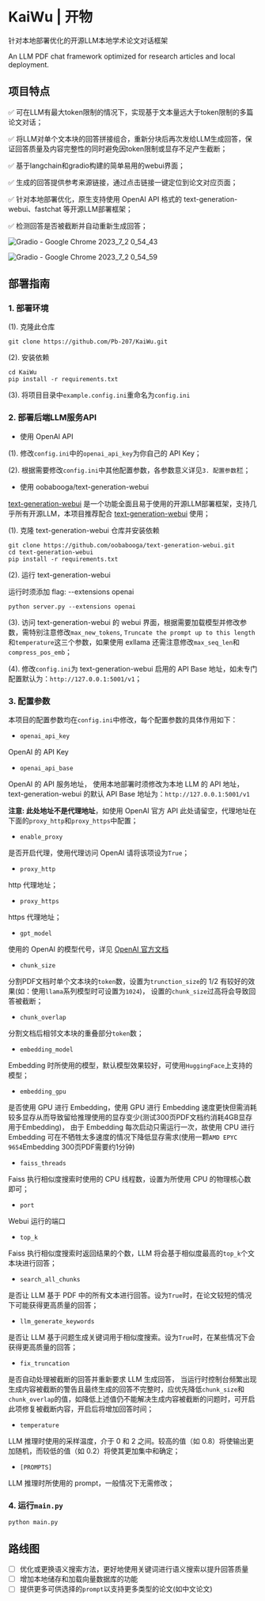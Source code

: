 # KaiWu | 开物

针对本地部署优化的开源LLM本地学术论文对话框架

An LLM PDF chat framework optimized for research articles and local deployment.

## 项目特点

✅ 可在LLM有最大token限制的情况下，实现基于文本量远大于token限制的多篇论文对话；

✅ 将LLM对单个文本块的回答拼接组合，重新分块后再次发给LLM生成回答，保证回答质量及内容完整性的同时避免因token限制或显存不足产生截断；

✅ 基于langchain和gradio构建的简单易用的webui界面；

✅ 生成的回答提供参考来源链接，通过点击链接一键定位到论文对应页面；

✅ 针对本地部署优化，原生支持使用 OpenAI API 格式的 text-generation-webui、fastchat 等开源LLM部署框架；

✅ 检测回答是否被截断并自动重新生成回答；

![Gradio - Google Chrome 2023_7_2 0_54_43](https://github.com/Pb-207/KaiWu/assets/51241613/e807658e-15e5-4b2e-b8b5-f304d1d98aa1)

![Gradio - Google Chrome 2023_7_2 0_54_59](https://github.com/Pb-207/KaiWu/assets/51241613/62d1a137-ec8b-4b9c-81a2-16e32aa7820a)

## 部署指南

### 1. 部署环境

(1). 克隆此仓库

```shell
git clone https://github.com/Pb-207/KaiWu.git
```

(2). 安装依赖

```shell
cd KaiWu
pip install -r requirements.txt
```

(3). 将项目目录中`example.config.ini`重命名为`config.ini`

### 2. 部署后端LLM服务API

- 使用 OpenAI API

(1). 修改`config.ini`中的`openai_api_key`为你自己的 API Key；

(2). 根据需要修改`config.ini`中其他配置参数，各参数意义详见`3. 配置参数`栏；

- 使用 oobabooga/text-generation-webui

[text-generation-webui](https://github.com/oobabooga/text-generation-webui) 是一个功能全面且易于使用的开源LLM部署框架，支持几乎所有开源LLM，本项目推荐配合 [text-generation-webui](https://github.com/oobabooga/text-generation-webui) 使用；

(1). 克隆 text-generation-webui 仓库并安装依赖

```shell
git clone https://github.com/oobabooga/text-generation-webui.git
cd text-generation-webui
pip install -r requirements.txt
```

(2). 运行 text-generation-webui 

运行时须添加 flag: --extensions openai

```shell
python server.py --extensions openai
```

(3). 访问 text-generation-webui 的 webui 界面，根据需要加载模型并修改参数，需特别注意修改`max_new_tokens`, `Truncate the prompt up to this length`和`temperature`这三个参数，如果使用 exllama 还需注意修改`max_seq_len`和`compress_pos_emb`；

(4). 修改`config.ini`为 text-generation-webui 启用的 API Base 地址，如未专门配置默认为：`http://127.0.0.1:5001/v1`；

### 3. 配置参数

本项目的配置参数均在`config.ini`中修改，每个配置参数的具体作用如下：

- `openai_api_key`

OpenAI 的 API Key
 
- `openai_api_base`

OpenAI 的 API 服务地址， 使用本地部署时须修改为本地 LLM 的 API 地址，text-generation-webui 的默认 API Base 地址为：`http://127.0.0.1:5001/v1`

**注意: 此处地址不是代理地址**，如使用 OpenAI 官方 API 此处请留空，代理地址在下面的`proxy_http`和`proxy_https`中配置；

- `enable_proxy`

是否开启代理，使用代理访问 OpenAI 请将该项设为`True`；

- `proxy_http`

http 代理地址；

- `proxy_https`

https 代理地址；

- `gpt_model`

使用的 OpenAI 的模型代号，详见 [OpenAI 官方文档](https://platform.openai.com/docs/models/continuous-model-upgrades)

- `chunk_size`

分割PDF文档时单个文本块的`token`数，设置为`trunction_size`的 1/2 有较好的效果(如：使用`llama`系列模型时可设置为`1024`)， 设置的`chunk_size`过高将会导致回答被截断；

- `chunk_overlap`

分割文档后相邻文本块的重叠部分`token`数；

- `embedding_model`

Embedding 时所使用的模型，默认模型效果较好，可使用`HuggingFace`上支持的模型；

- `embedding_gpu`

是否使用 GPU 进行 Embedding，使用 GPU 进行 Embedding 速度更快但需消耗较多显存从而导致留给推理使用的显存变少(测试300页PDF文档约消耗4GB显存用于Embedding)， 由于 Embedding 每次启动只需运行一次，故使用 CPU 进行 Embedding 可在不牺牲太多速度的情况下降低显存需求(使用一颗`AMD EPYC 9654`Embedding 300页PDF需要约1分钟)

- `faiss_threads`

Faiss 执行相似度搜索时使用的 CPU 线程数，设置为所使用 CPU 的物理核心数即可；

- `port`

Webui 运行的端口

- `top_k`

Faiss 执行相似度搜索时返回结果的个数，LLM 将会基于相似度最高的`top_k`个文本块进行回答；

- `search_all_chunks`

是否让 LLM 基于 PDF 中的所有文本进行回答。设为`True`时，在论文较短的情况下可能获得更高质量的回答；
 
- `llm_generate_keywords`

是否让 LLM 基于问题生成关键词用于相似度搜索。设为`True`时，在某些情况下会获得更高质量的回答；

- `fix_truncation`

是否自动处理被截断的回答并重新要求 LLM 生成回答， 当运行时控制台频繁出现生成内容被截断的警告且最终生成的回答不完整时，应优先降低`chunk_size`和`chunk_overlap`的值，如降低上述值仍不能解决生成内容被截断的问题时，可开启此项修复被截断内容，开启后将增加回答时间；

- `temperature`

LLM 推理时使用的采样温度，介于 0 和 2 之间。较高的值（如 0.8）将使输出更加随机，而较低的值（如 0.2）将使其更加集中和确定；

- `[PROMPTS]`

LLM 推理时所使用的 prompt，一般情况下无需修改；

### 4. 运行`main.py`

```shell
python main.py
```

## 路线图

- [ ] 优化或更换语义搜索方法，更好地使用关键词进行语义搜索以提升回答质量
- [ ] 增加本地储存和加载向量数据库的功能
- [ ] 提供更多可供选择的`prompt`以支持更多类型的论文(如中文论文)
